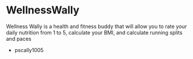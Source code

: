 # WellnessWally
Wellness Wally is a health and fitness buddy that will allow you to rate your daily nutrition from 1 to 5, calculate your BMI, and calculate running splits and paces

- pscally1005